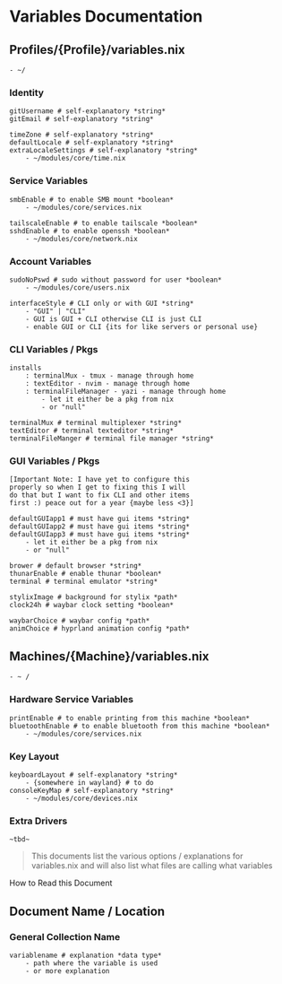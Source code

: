 # Variables Documentation

## Profiles/{Profile}/variables.nix

    - ~/

### Identity

    gitUsername # self-explanatory *string*
    gitEmail # self-explanatory *string*

    timeZone # self-explanatory *string*
    defaultLocale # self-explanatory *string*
    extraLocaleSettings # self-explanatory *string*
        - ~/modules/core/time.nix

### Service Variables

    smbEnable # to enable SMB mount *boolean*
        - ~/modules/core/services.nix    

    tailscaleEnable # to enable tailscale *boolean*
    sshdEnable # to enable openssh *boolean*
        - ~/modules/core/network.nix

### Account Variables

    sudoNoPswd # sudo without password for user *boolean*
        - ~/modules/core/users.nix

    interfaceStyle # CLI only or with GUI *string*
        - "GUI" | "CLI" 
        - GUI is GUI + CLI otherwise CLI is just CLI
        - enable GUI or CLI {its for like servers or personal use}

### CLI Variables / Pkgs

    installs 
        : terminalMux - tmux - manage through home
        : textEditor - nvim - manage through home
        : terminalFileManager - yazi - manage through home
            - let it either be a pkg from nix
            - or "null"

    terminalMux # terminal multiplexer *string*
    textEditor # terminal texteditor *string*
    terminalFileManger # terminal file manager *string*

### GUI Variables / Pkgs

    [Important Note: I have yet to configure this
    properly so when I get to fixing this I will
    do that but I want to fix CLI and other items
    first :) peace out for a year {maybe less <3}]

    defaultGUIapp1 # must have gui items *string*
    defaultGUIapp2 # must have gui items *string*
    defaultGUIapp3 # must have gui items *string*
        - let it either be a pkg from nix
        - or "null"

    brower # default browser *string*
    thunarEnable # enable thunar *boolean*
    terminal # terminal emulator *string*

    stylixImage # background for stylix *path*
    clock24h # waybar clock setting *boolean*

    waybarChoice # waybar config *path*
    animChoice # hyprland animation config *path*

## Machines/{Machine}/variables.nix

    - ~ /

### Hardware Service Variables

    printEnable # to enable printing from this machine *boolean*
    bluetoothEnable # to enable bluetooth from this machine *boolean*
        - ~/modules/core/services.nix

### Key Layout

    keyboardLayout # self-explanatory *string*
        - {somewhere in wayland} # to do
    consoleKeyMap # self-explanatory *string*
        - ~/modules/core/devices.nix

### Extra Drivers

    ~tbd~

> This documents list the various options / explanations for variables.nix and
> will also list what files are calling what variables

How to Read this Document

## Document Name / Location

### General Collection Name

    variablename # explanation *data type*
        - path where the variable is used
        - or more explanation
